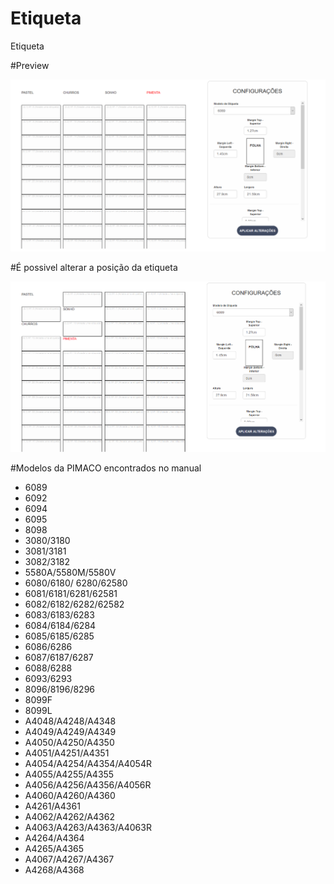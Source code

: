 # Etiqueta
Etiqueta

#Preview

![Image Preview](https://raw.githubusercontent.com/celioyutaka/etiqueta/master/readme/normal.png)

#É possivel alterar a posição da etiqueta

![Image Preview com troca de posição](https://raw.githubusercontent.com/celioyutaka/etiqueta/master/readme/trocada.png)


#Modelos da PIMACO encontrados no manual

* 6089
* 6092
* 6094
* 6095
* 8098
* 3080/3180
* 3081/3181
* 3082/3182
* 5580A/5580M/5580V
* 6080/6180/ 6280/62580
* 6081/6181/6281/62581
* 6082/6182/6282/62582
* 6083/6183/6283
* 6084/6184/6284
* 6085/6185/6285
* 6086/6286
* 6087/6187/6287
* 6088/6288
* 6093/6293
* 8096/8196/8296
* 8099F
* 8099L
* A4048/A4248/A4348
* A4049/A4249/A4349
* A4050/A4250/A4350
* A4051/A4251/A4351
* A4054/A4254/A4354/A4054R
* A4055/A4255/A4355
* A4056/A4256/A4356/A4056R
* A4060/A4260/A4360
* A4261/A4361
* A4062/A4262/A4362
* A4063/A4263/A4363/A4063R
* A4264/A4364
* A4265/A4365
* A4067/A4267/A4367
* A4268/A4368

